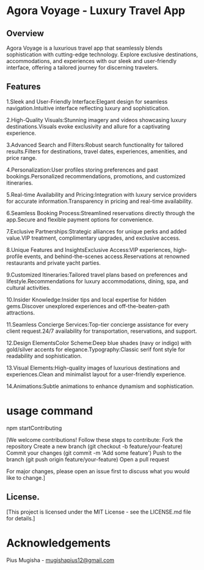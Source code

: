 # Agora Voyage - Luxury Travel App

## Overview
Agora Voyage is a luxurious travel app that seamlessly blends sophistication with cutting-edge technology. Explore exclusive destinations, accommodations, and experiences with our sleek and user-friendly interface, offering a tailored journey for discerning travelers.

## Features
1.Sleek and User-Friendly Interface:Elegant design for seamless navigation.Intuitive interface reflecting luxury and sophistication.

2.High-Quality Visuals:Stunning imagery and videos showcasing luxury destinations.Visuals evoke exclusivity and allure for a captivating experience.

3.Advanced Search and Filters:Robust search functionality for tailored results.Filters for destinations, travel dates, experiences, amenities, and price range.

4.Personalization:User profiles storing preferences and past bookings.Personalized recommendations, promotions, and customized itineraries.

5.Real-time Availability and Pricing:Integration with luxury service providers for accurate information.Transparency in pricing and real-time availability.

6.Seamless Booking Process:Streamlined reservations directly through the app.Secure and flexible payment options for convenience.

7.Exclusive Partnerships:Strategic alliances for unique perks and added value.VIP treatment, complimentary upgrades, and exclusive access. 

8.Unique Features and InsightsExclusive Access:VIP experiences, high-profile events, and behind-the-scenes access.Reservations at renowned restaurants and private yacht parties.

9.Customized Itineraries:Tailored travel plans based on preferences and lifestyle.Recommendations for luxury accommodations, dining, spa, and cultural activities.

10.Insider Knowledge:Insider tips and local expertise for hidden gems.Discover unexplored experiences and off-the-beaten-path attractions.

11.Seamless Concierge Services:Top-tier concierge assistance for every client request.24/7 availability for transportation, reservations, and support.

12.Design ElementsColor Scheme:Deep blue shades (navy or indigo) with gold/silver accents for elegance.Typography:Classic serif font style for readability and sophistication.

13.Visual Elements:High-quality images of luxurious destinations and experiences.Clean and minimalist layout for a user-friendly experience.

14.Animations:Subtle animations to enhance dynamism and sophistication.

# usage command
npm startContributing

[We welcome contributions!
Follow these steps to contribute:
Fork the repository
Create a new branch (git checkout -b feature/your-feature)
Commit your changes (git commit -m 'Add some feature')
Push to the branch (git push origin feature/your-feature)
Open a pull request

For major changes, please open an issue first to discuss what you would like to change.]

## License.
[This project is licensed under the MIT License - see the LICENSE.md file for details.]

# Acknowledgements
Pius Mugisha - mugishapius12@gmail.com
